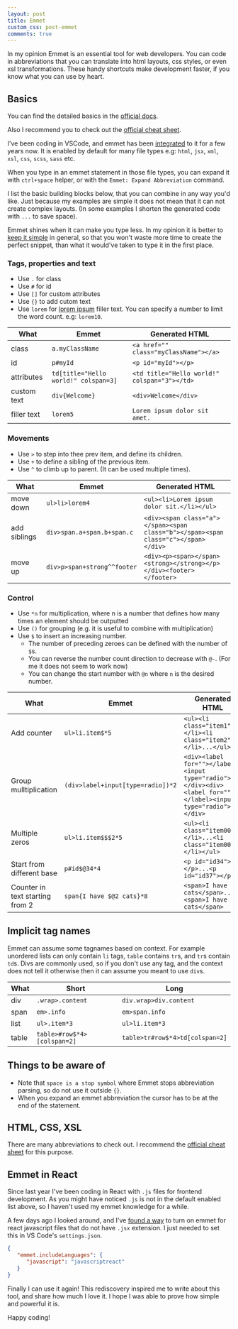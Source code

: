 ```yaml
---
layout: post
title: Emmet
custom_css: post-emmet
comments: true
---
```


In my opinion Emmet is an essential tool for web developers.
You can code in abbreviations that you can translate into html layouts, css styles, or even xsl transformations.
These handy shortcuts make development faster, if you know what you can use by heart.

## Basics

You can find the detailed basics in the [official docs](https://docs.emmet.io/abbreviations/syntax/).

Also I recommend you to check out the [official cheat sheet](https://docs.emmet.io/cheat-sheet/).

I've been coding in VSCode, and emmet has been
[integrated](https://code.visualstudio.com/docs/editor/emmet) to it for a few years now.
It is enabled by default for many file types e.g: `html`, `jsx`, `xml`, `xsl`, `css`, `scss`, `sass` etc.

When you type in an emmet statement in those file types, you can expand it with `ctrl+space` helper, or with the `Emmet: Expand Abbreviation` command.

I list the basic building blocks below, that you can combine in any way you'd like.
Just because my examples are simple it does not mean that it can not create complex layouts.
(In some examples I shorten the generated code with `...` to save space).

Emmet shines when it can make you type less. In my opinion it is better to [keep it simple](https://en.wikipedia.org/wiki/KISS_principle) in general, so that you won't waste more time to create the perfect snippet, than what it would've taken to type it in the first place.

### Tags, properties and text

* Use `.` for class
* Use `#` for id
* Use `[]` for custom attributes
* Use `{}` to add cutom text
* Use `lorem` for [lorem ipsum](https://en.wikipedia.org/wiki/Lorem_ipsum) filler text. You can specify a number to limit the word count. e.g: `lorem10`.

What | Emmet | Generated HTML
---- | ---- | ----
class | `a.myClassName` | `<a href="" class="myClassName"></a>`
id | `p#myId` | `<p id="myId"></p>`
attributes | `td[title="Hello world!" colspan=3]` | `<td title="Hello world!" colspan="3"></td>`
custom text | `div{Welcome}` | `<div>Welcome</div>`
filler text | `lorem5` | `Lorem ipsum dolor sit amet.`

### Movements

* Use `>` to step into thee prev item, and define its children.
* Use `+` to define a sibling of the previous item.
* Use `^` to climb up to parent. (It can be used multiple times).

What | Emmet | Generated HTML
---- | ---- | ----
move down | `ul>li>lorem4` |  `<ul><li>Lorem ipsum dolor sit.</li></ul>`
add siblings | `div>span.a+span.b+span.c` | `<div><span class="a"></span><span class="b"></span><span class="c"></span></div>`
move up | `div>p>span+strong^^footer` | `<div><p><span></span><strong></strong></p></div><footer></footer>`

### Control

* Use `*n` for multiplication, where n is a number that defines how many times an element should be outputted
* Use `()` for grouping (e.g. it is useful to combine with multiplication)
* Use `$` to insert an increasing number.
  * The number of preceding zeroes can be defined with the number of `$`s.
  * You can reverse the number count direction to decrease with `@-`. (For me it does not seem to work now)
  * You can change the start number with `@n` where `n` is the desired number.

What | Emmet | Generated HTML
---- | ---- | ----
Add counter | `ul>li.item$*5` | `<ul><li class="item1"></li><li class="item2"></li>...</ul>`
Group mulltiplication | `(div>label+input[type=radio])*2` | `<div><label for=""></label><input type="radio"></div><div><label for=""></label><input type="radio"></div>`
Multiple zeros | `ul>li.item$$$2*5` | `<ul><li class="item001"></li>...<li class="item005"></li></ul>`
Start from different base | `p#id$@34*4` | `<p id="id34"></p>...<p id="id37"></p>`
Counter in text starting from 2 | `span{I have $@2 cats}*8` | `<span>I have 2 cats</span>...<span>I have 9 cats</span>`

## Implicit tag names

Emmet can assume some tagnames based on context. For example unordered lists can only contain `li` tags, `table` contains `tr`s, and `tr`s contain `td`s.
Divs are commonly used, so if you don't use any tag, and the context does not tell it otherwise then it can assume you meant to use `div`s.

What  | Short                       | Long
----  | ----                        | ----
div   | `.wrap>.content`            | `div.wrap>div.content`
span  | `em>.info`                  | `em>span.info`
list  | `ul>.item*3`                | `ul>li.item*3`
table | `table>#row$*4>[colspan=2]` | `table>tr#row$*4>td[colspan=2]`

## Things to be aware of

* Note that `space is a stop symbol` where Emmet stops abbreviation parsing, so do not use it outside `{}`.
* When you expand an emmet abbreviation the cursor has to be at the end of the statement.

## HTML, CSS, XSL

There are many abbreviations to check out.
I recommend the [official cheat sheet](https://docs.emmet.io/cheat-sheet/) for this purpose.

## Emmet in React

Since last year I've been coding in React with `.js` files for frontend development.
As you might have noticed `.js` is not in the default enabled list above, so I haven't used my emmet knowledge for a while.

A few days ago I looked around, and I've [found a way](https://medium.com/@eshwaren/enable-emmet-support-for-jsx-in-visual-studio-code-react-f1f5dfe8809c)
to turn on emmet for react javascript files that do not have `.jsx` extension.
I just needed to set this in VS Code's `settings.json`.

```json
{
   "emmet.includeLanguages": {
      "javascript": "javascriptreact"
   }
}
```

Finally I can use it again! This rediscovery inspired me to write about this tool, and share how much I love it.
I hope I was able to prove how simple and powerful it is.

Happy coding!
